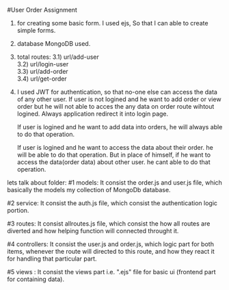 #User Order Assignment

1) for creating some basic form. I used ejs, So that I can able to create simple forms.
2) database MongoDB used.
3) total routes:
    3.1) url/add-user       
        <!-- POST request : Name, phone number, password is required-->
    3.2) url/login-user     
        <!-- POST request : phone number and password is required-->
    3.3) url/add-order      
        <!-- POST request : phone number, user_id and sub total is required-->
    3.4) url/get-order      
        <!-- GET request : Only user_id is require in query -->
    

4) I used JWT for authentication, so that no-one else can access the data of any other user. If user is not logined 
    and he want to add order or view order but he will not able to acces the any data on order route wihtout logined. Always application redirect it into login page.
    
    If user is logined and he want to add data into orders, he will always able to do that operation.

    If user is logined and he want to access the data about their order. he will be able to do that operation. But in place of himself, if he want to access the data(order data) about other user. he cant able to do that operation. 


lets talk about folder:
#1 models: 
    It consist the order.js and user.js file, which basically the models my collection of MongoDb database.

#2 service: 
    It consist the auth.js file, which consist the authentication logic portion.

#3 routes: 
    It consist allroutes.js file, which consist the how all routes are diverted and how helping function 
    will connected throught it.

#4 controllers: 
    It consist the user.js and order.js, which logic part for both items, whenever the route will 
    directed to this route, and how they react it for handling that particular part.

#5 views : 
    It consist the views part i.e. ".ejs" file for basic ui (frontend part for containing data). 
